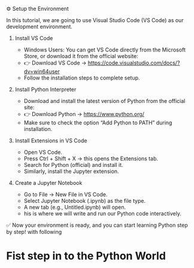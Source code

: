 ⚙️ Setup the Environment

In this tutorial, we are going to use Visual Studio Code (VS Code) as our development environment.

1. Install VS Code
    * Windows Users: You can get VS Code directly from the Microsoft Store, or download it from the official website:
    * 👉 Download VS Code -> https://code.visualstudio.com/docs/?dv=win64user
    * Follow the installation steps to complete setup.

2. Install Python Interpreter
    * Download and install the latest version of Python from the official site:
    * 👉 Download Python -> https://www.python.org/
    * Make sure to check the option “Add Python to PATH” during installation.

3. Install Extensions in VS Code
    * Open VS Code.
    * Press Ctrl + Shift + X → this opens the Extensions tab.
    * Search for Python (official) and install it.
    * Similarly, install the Jupyter extension.

4. Create a Jupyter Notebook
    * Go to File → New File in VS Code.
    * Select Jupyter Notebook (.ipynb) as the file type.
    * A new tab (e.g., Untitled.ipynb) will open.
    * his is where we will write and run our Python code interactively.

✅ Now your environment is ready, and you can start learning Python step by step! with following 

# Fist step in to the Python World
